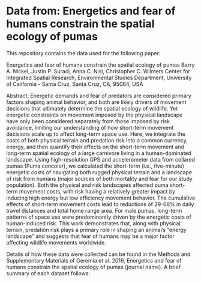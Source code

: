 # Data from: Energetics and fear of humans constrain the spatial ecology of pumas

This repository contains the data used for the following paper:

Energetics and fear of humans constrain the spatial ecology of pumas
Barry A. Nickel, Justin P. Suraci, Anna C. Nisi, Christopher C. Wilmers
Center for Integrated Spatial Research, Environmental Studies Department, University of California - Santa Cruz, Santa Cruz, CA, 95064, USA

Abstract: Energetic demands and fear of predators are considered primary factors shaping animal behavior, and both are likely drivers of movement decisions that ultimately determine the spatial ecology of wildlife.  Yet energetic constraints on movement imposed by the physical landscape have only been considered separately from those imposed by risk avoidance, limiting our understanding of how short-term movement decisions scale up to affect long-term space use.  Here, we integrate the costs of both physical terrain and predation risk into a common currency, energy, and then quantify their effects on the short-term movement and long-term spatial ecology of a large carnivore living in a human-dominated landscape.  Using high-resolution GPS and accelerometer data from collared pumas (Puma concolor), we calculated the short-term (i.e., five-minute) energetic costs of navigating both rugged physical terrain and a landscape of risk from humans (major sources of both mortality and fear for our study population).  Both the physical and risk landscapes affected puma short-term movement costs, with risk having a relatively greater impact by inducing high energy but low efficiency movement behavior.  The cumulative effects of short-term movement costs lead to reductions of 29-68% in daily travel distances and total home range area.  For male pumas, long-term patterns of space use were predominantly driven by the energetic costs of human-induced risk.  This work demonstrates that, along with physical terrain, predation risk plays a primary role in shaping an animal’s “energy landscape” and suggests that fear of humans may be a major factor affecting wildlife movements worldwide.

Details of how these data were collected can be found in the Methods and Supplementary Materials of Geremia et al. 2019, Energetics and fear of humans constrain the spatial ecology of pumas (journal name). A brief summary of each dataset follows:
